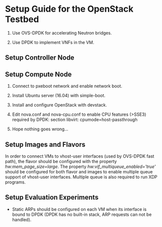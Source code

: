 # Setup Guide for the OpenStack Testbed #

1. Use OVS-DPDK for accelerating Neutron bridges.

2. Use DPDK to implement VNFs in the VM.


## Setup Controller Node ##


## Setup Compute Node ##

1. Connect to pxeboot network and enable network boot.

2. Install Ubuntu server (16.04) with simple-boot.

3. Install and configure OpenStack with devstack.

4. Edit nova.conf and nova-cpu.conf to enable CPU features (>SSE3) required by DPDK:
section libvirt: cpumode=host-passthrough

5. Hope nothing goes wrong...


## Setup Images and Flavors ##

In order to connect VMs to vhost-user interfaces (used by OVS-DPDK fast path), the flavor should be configured with the
property *hw:mem_page_size=large*. The property *hw:vif_multiqueue_enabled='true'* should be configured for both flavor
and images to enable multiple queue support of vhost-user interfaces. Multiple queue is also required to run XDP
programs.

## Setup Evaluation Experiments ##

- Static ARPs should be configured on each VM when its interface is bound to DPDK (DPDK has no built-in stack, ARP
    requests can not be handled).
